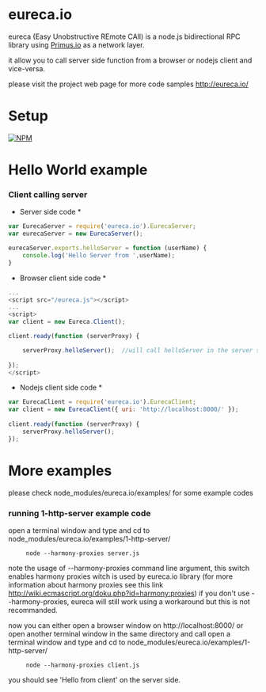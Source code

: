 eureca.io
=========

eureca (Easy Unobstructive REmote CAll) is a node.js bidirectional RPC library using [Primus.io](https://github.com/primus/primus) as a network layer.

it allow you to call server side function from a browser or nodejs client and vice-versa.

please visit the project web page for more code samples http://eureca.io/


Setup 
======
[![NPM](https://nodei.co/npm/eureca.io.png)](https://npmjs.org/package/eureca.io)


Hello World example
===================

### Client calling server
* Server side code *
```javascript
var EurecaServer = require('eureca.io').EurecaServer;
var eurecaServer = new EurecaServer();

eurecaServer.exports.helloServer = function (userName) {
	console.log('Hello Server from ',userName);
}
```

* Browser client side code *
```javascript
...
<script src="/eureca.js"></script>
...
<script>
var client = new Eureca.Client(); 

client.ready(function (serverProxy) {

	serverProxy.helloServer();  //will call helloServer in the server side
	
});
</script>
```

* Nodejs client side code *


```javascript
var EurecaClient = require('eureca.io').EurecaClient;
var client = new EurecaClient({ uri: 'http://localhost:8000/' });
 
client.ready(function (serverProxy) {
	serverProxy.helloServer();
});
```


More examples 
=============

please check node_modules/eureca.io/examples/ for some example codes


### running 1-http-server example code

open a terminal window and type and cd to node_modules/eureca.io/examples/1-http-server/
```
     node --harmony-proxies server.js
```
note the usage of --harmony-proxies command line argument, this switch enables harmony proxies witch is used by eureca.io library (for more information about harmony proxies see this link http://wiki.ecmascript.org/doku.php?id=harmony:proxies)
if you don't use --harmony-proxies, eureca will still work using a workaround but this is not recommanded. 

now you can either open a browser window on http://localhost:8000/ or open another terminal window in the same directory and call
open a terminal window and type and cd to node_modules/eureca.io/examples/1-http-server/
```
     node --harmony-proxies client.js
```

you should see 'Hello from client' on the server side.


